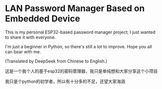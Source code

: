 # LAN Password Manager Based on Embedded Device

This is my personal ESP32-based password manager project; I just wanted to share it with everyone.

I'm just a beginner in Python, so there's still a lot to improve. Hope you all can bear with me.

(Translated by DeepSeek from Chinese to English.)

这是一个我个人的基于esp32的密码管理器，我只是单纯想和大家分享这个小项目

我只是个python的初学者，所以有十分多的不足，还望大家海涵
